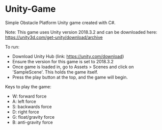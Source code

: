 # Unity-Game
Simple Obstacle Platform Unity game created with C#. 

Note: This game uses Unity version 2018.3.2 and can be downloaded here: https://unity3d.com/get-unity/download/archive

To run:
- Download Unity Hub (link: https://unity.com/download)
- Ensure the version for this game is set to 2018.3.2
- Once game is loaded in, go to Assets > Scenes and click on 'SampleScene'. This holds the game itself. 
- Press the play button at the top, and the game will begin. 

Keys to play the game:
- W: forward force
- A: left force
- S: backwards force
- D: right force
- G: float/gravity force
- B: anti-gravity force
